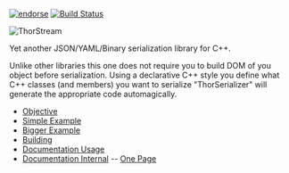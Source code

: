 [![endorse](http://api.coderwall.com/lokiastari/endorsecount.png)](http://coderwall.com/lokiastari)
[![Build Status](https://travis-ci.org/Loki-Astari/ThorsSerializer.svg?branch=master)](https://travis-ci.org/Loki-Astari/ThorsSerializer)

![ThorStream](img/stream.jpg)

Yet another JSON/YAML/Binary serialization library for C++.

Unlike other libraries this one does not require you to build DOM of you object before serialization. Using a declarative C++ style you define what C++ classes (and members) you want to serialize "ThorSerializer" will generate the appropriate code automagically.

* [Objective](doc/objective.md)
* [Simple Example](doc/example1.md)
* [Bigger Example](doc/example2.md)
* [Building](doc/building.md)
* [Documentation Usage](doc/usage.md)
* [Documentation Internal](doc/internal.md)
--
[One Page](doc/full.md)
